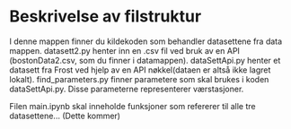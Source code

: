 # Beskrivelse av filstruktur 

I denne mappen finner du kildekoden som behandler datasettene fra data mappen. 
datasett2.py henter inn en .csv fil ved bruk av en API (bostonData2.csv, som du finner i datamappen). 
dataSettApi.py henter et datasett fra Frost ved hjelp av en API nøkkel(dataen er altså ikke lagret lokalt). 
find_parameters.py finner parametere som skal brukes i koden dataSettApi.py. Disse parameterne representerer værstasjoner. 

Filen main.ipynb skal inneholde funksjoner som refererer til alle tre datasettene... (Dette kommer)